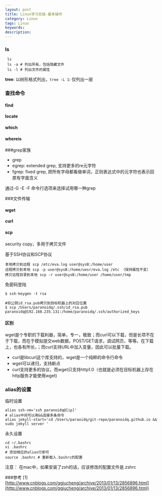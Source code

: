 ```yaml
---
layout: post
title: Linux学习总结-基本操作
category: Linux
tags: Linux
keywords: 
description: 
---
```

### ls

```
 ls
 ls -a # 列出所有，包括隐藏文件
 ls -l # 列出文件的属性
```

__tree__: 以树形格式列出，`tree -L 1`: 仅列出一层



### 查找命令

#### find

#### locate

#### which

#### whereis



###grep家族

- grep
- egrep: extended grep, 支持更多的re元字符
- fgrep: fixed grep, 把所有字母都看做单词，正则表达式中的元字符也表示回原有字面含义

通过-G -E -F 命令行选项来选择试用哪一种grep


###文件传输

#### wget

#### curl

#### scp

security copy，多用于拷贝文件

基于SSH协议和SCP协议

```
本地拷贝到远程 scp /etc/eva.log user@sysB:/home/user
远程拷贝到本地 scp -p user@sysB:/home/uesr/eva.log /etc （保持属性不变）
拷贝远程目录到本地 scp -r user@sysB:/home/user /home/user/tmp
```

免密码登陆

```
$ ssh-keygen -t rsa 

#将公钥id_rsa.pub拷贝到目标机器上的对应位置
$ scp /Users/paranoidq/.ssh/id_rsa.pub paranoidq@192.168.235.131:/home/paranoidq/.ssh/authorized_keys 
```



#### 区别

wget是个专职的下载利器，简单，专一，极致；而curl可以下载，但是长项不在于下载，而在于模拟提交web数据，POST/GET请求，调试网页，等等。在下载上，也各有所长，；而curl支持URL中加入变量，因此可以批量下载。

- curl是libcurl这个库支持的，wget是一个纯粹的命令行命令
- wget可以递归，支持断点
- curl支持更多的协议，而wget只支持http1.0（也就是必须在目标机器上存在http服务才能使用wget)


### alias的设置

临时设置

```
alias ssh-vm='ssh paranoidq@[ip]'
# alias中间可以用&&连接多条命令
alias jekyll-start='cd /Users/paraoidq/git-repo/paranoidq.github.io && sudo jekyll server '
```

永久设置

```
cd ~/.bashrc
vi .bashrc
# 添加相应的alias行即可
source .bashrc # 重新载入.bashrc的配置
```

注意： 在mac中，如果安装了zsh的话，应该修改的配置文件是.zshrc




###参考
[1] [http://www.cnblogs.com/ggjucheng/archive/2013/01/13/2856896.html](http://www.cnblogs.com/ggjucheng/archive/2013/01/13/2856896.html)